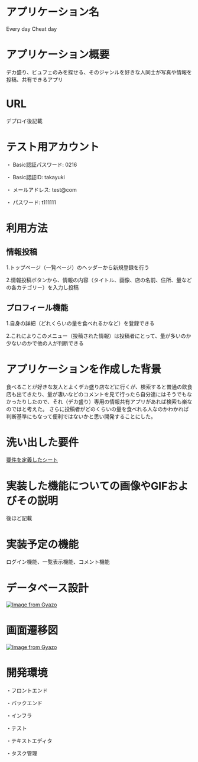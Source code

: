 # アプリケーション名　

Every day Cheat day

# アプリケーション概要

デカ盛り、ビュフェのみを探せる、そのジャンルを好きな人同士が写真や情報を投稿、共有できるアプリ

# URL

デプロイ後記載

# テスト用アカウント

・ Basic認証パスワード: 0216

・ Basic認証ID: takayuki

・ メールアドレス: test@com

・ パスワード: t111111

# 利用方法

## 情報投稿

1.トップページ（一覧ページ）のヘッダーから新規登録を行う

2.情報投稿ボタンから、情報の内容（タイトル、画像、店の名前、住所、量などの各カテゴリー）を入力し投稿

## プロフィール機能
1.自身の詳細（どれくらいの量を食べれるかなど）を登録できる

2.これによりこのメニュー（投稿された情報）は投稿者にとって、量が多いのか少ないのかで他の人が判断できる

# アプリケーションを作成した背景
食べることが好きな友人とよくデカ盛り店などに行くが、検索すると普通の飲食店も出てきたり、量が凄いなどのコメントを見て行ったら自分達にはそうでもなかったりしたので、それ（デカ盛り）専用の情報共有アプリがあれば検索も楽なのではと考えた。
さらに投稿者がどのくらいの量を食べれる人なのかわかれば判断基準にもなって便利ではないかと思い開発することにした。

# 洗い出した要件

[要件を定義したシート](https://docs.google.com/spreadsheets/d/1rzNZn0oVUPt1KzfWtXyVZMwxy8GU1aPIqWGFCv6tAzI/edit#gid=982722306)

# 実装した機能についての画像やGIFおよびその説明
後ほど記載

# 実装予定の機能
ログイン機能、一覧表示機能、コメント機能

# データベース設計

[![Image from Gyazo](https://i.gyazo.com/e4059ff76a9a6422b3d44f3ffab52d42.png)](https://gyazo.com/e4059ff76a9a6422b3d44f3ffab52d42)

# 画面遷移図
[![Image from Gyazo](https://i.gyazo.com/8b88dc8e86de54cf205d00f3e3ce1175.png)](https://gyazo.com/8b88dc8e86de54cf205d00f3e3ce1175)

# 開発環境
・フロントエンド

・バックエンド

・インフラ

・テスト

・テキストエディタ

・タスク管理
